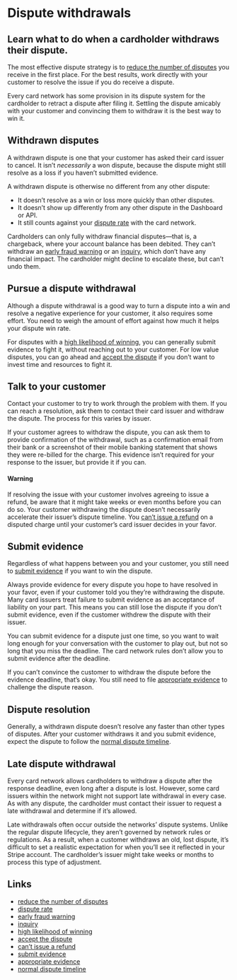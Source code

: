 # Dispute withdrawals

## Learn what to do when a cardholder withdraws their dispute.

The most effective dispute strategy is to [reduce the number of
disputes](https://docs.stripe.com/disputes/prevention) you receive in the first
place. For the best results, work directly with your customer to resolve the
issue if you do receive a dispute.

Every card network has some provision in its dispute system for the cardholder
to retract a dispute after filing it. Settling the dispute amicably with your
customer and convincing them to withdraw it is the best way to win it.

## Withdrawn disputes

A withdrawn dispute is one that your customer has asked their card issuer to
cancel. It isn’t *necessarily* a won dispute, because the dispute might still
resolve as a loss if you haven’t submitted evidence.

A withdrawn dispute is otherwise no different from any other dispute:

- It doesn’t resolve as a win or loss more quickly than other disputes.
- It doesn’t show up differently from any other dispute in the Dashboard or API.
- It still counts against your [dispute
rate](https://docs.stripe.com/disputes/measuring) with the card network.

Cardholders can only fully withdraw financial disputes—that is, a chargeback,
where your account balance has been debited. They can’t withdraw an [early fraud
warning](https://docs.stripe.com/disputes/how-disputes-work#early-fraud-warnings)
or an [inquiry](https://docs.stripe.com/disputes/how-disputes-work#inquiries),
which don’t have any financial impact. The cardholder might decline to escalate
these, but can’t undo them.

## Pursue a dispute withdrawal

Although a dispute withdrawal is a good way to turn a dispute into a win and
resolve a negative experience for your customer, it also requires some effort.
You need to weigh the amount of effort against how much it helps your dispute
win rate.

For disputes with a [high likelihood of
winning](https://docs.stripe.com/disputes/best-practices#likelihood-of-winning-disputes),
you can generally submit evidence to fight it, without reaching out to your
customer. For low value disputes, you can go ahead and [accept the
dispute](https://docs.stripe.com/disputes/responding#decide) if you don’t want
to invest time and resources to fight it.

## Talk to your customer

Contact your customer to try to work through the problem with them. If you can
reach a resolution, ask them to contact their card issuer and withdraw the
dispute. The process for this varies by issuer.

If your customer agrees to withdraw the dispute, you can ask them to provide
confirmation of the withdrawal, such as a confirmation email from their bank or
a screenshot of their mobile banking statement that shows they were re-billed
for the charge. This evidence isn’t required for your response to the issuer,
but provide it if you can.

#### Warning

If resolving the issue with your customer involves agreeing to issue a refund,
be aware that it might take weeks or even months before you can do so. Your
customer withdrawing the dispute doesn’t necessarily accelerate their issuer’s
dispute timeline. You [can’t issue a
refund](https://docs.stripe.com/disputes/how-disputes-work#receive-dispute) on a
disputed charge until your customer’s card issuer decides in your favor.

## Submit evidence

Regardless of what happens between you and your customer, you still need to
[submit evidence](https://docs.stripe.com/disputes/responding#respond) if you
want to win the dispute.

Always provide evidence for every dispute you hope to have resolved in your
favor, even if your customer told you they’re withdrawing the dispute. Many card
issuers treat failure to submit evidence as an acceptance of liability on your
part. This means you can still lose the dispute if you don’t submit evidence,
even if the customer withdrew the dispute with their issuer.

You can submit evidence for a dispute just one time, so you want to wait long
enough for your conversation with the customer to play out, but not so long that
you miss the deadline. The card network rules don’t allow you to submit evidence
after the deadline.

If you can’t convince the customer to withdraw the dispute before the evidence
deadline, that’s okay. You still need to file [appropriate
evidence](https://docs.stripe.com/disputes/categories) to challenge the dispute
reason.

## Dispute resolution

Generally, a withdrawn dispute doesn’t resolve any faster than other types of
disputes. After your customer withdraws it and you submit evidence, expect the
dispute to follow the [normal dispute
timeline](https://docs.stripe.com/disputes/how-disputes-work#timing).

## Late dispute withdrawal

Every card network allows cardholders to withdraw a dispute after the response
deadline, even long after a dispute is lost. However, some card issuers within
the network might not support late withdrawal in every case. As with any
dispute, the cardholder must contact their issuer to request a late withdrawal
and determine if it’s allowed.

Late withdrawals often occur outside the networks’ dispute systems. Unlike the
regular dispute lifecycle, they aren’t governed by network rules or regulations.
As a result, when a customer withdraws an old, lost dispute, it’s difficult to
set a realistic expectation for when you’ll see it reflected in your Stripe
account. The cardholder’s issuer might take weeks or months to process this type
of adjustment.

## Links

- [reduce the number of disputes](https://docs.stripe.com/disputes/prevention)
- [dispute rate](https://docs.stripe.com/disputes/measuring)
- [early fraud
warning](https://docs.stripe.com/disputes/how-disputes-work#early-fraud-warnings)
- [inquiry](https://docs.stripe.com/disputes/how-disputes-work#inquiries)
- [high likelihood of
winning](https://docs.stripe.com/disputes/best-practices#likelihood-of-winning-disputes)
- [accept the dispute](https://docs.stripe.com/disputes/responding#decide)
- [can’t issue a
refund](https://docs.stripe.com/disputes/how-disputes-work#receive-dispute)
- [submit evidence](https://docs.stripe.com/disputes/responding#respond)
- [appropriate evidence](https://docs.stripe.com/disputes/categories)
- [normal dispute
timeline](https://docs.stripe.com/disputes/how-disputes-work#timing)
